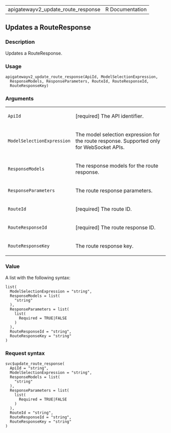 <table style="width: 100%;">
<tbody>
<tr class="odd">
<td>apigatewayv2_update_route_response</td>
<td style="text-align: right;">R Documentation</td>
</tr>
</tbody>
</table>

## Updates a RouteResponse

### Description

Updates a RouteResponse.

### Usage

    apigatewayv2_update_route_response(ApiId, ModelSelectionExpression,
      ResponseModels, ResponseParameters, RouteId, RouteResponseId,
      RouteResponseKey)

### Arguments

<table>
<colgroup>
<col style="width: 35%" />
<col style="width: 65%" />
</colgroup>
<tbody>
<tr class="odd">
<td><code
id="apigatewayv2_update_route_response_:_ApiId">ApiId</code></td>
<td><p>[required] The API identifier.</p></td>
</tr>
<tr class="even">
<td><code
id="apigatewayv2_update_route_response_:_ModelSelectionExpression">ModelSelectionExpression</code></td>
<td><p>The model selection expression for the route response. Supported
only for WebSocket APIs.</p></td>
</tr>
<tr class="odd">
<td><code
id="apigatewayv2_update_route_response_:_ResponseModels">ResponseModels</code></td>
<td><p>The response models for the route response.</p></td>
</tr>
<tr class="even">
<td><code
id="apigatewayv2_update_route_response_:_ResponseParameters">ResponseParameters</code></td>
<td><p>The route response parameters.</p></td>
</tr>
<tr class="odd">
<td><code
id="apigatewayv2_update_route_response_:_RouteId">RouteId</code></td>
<td><p>[required] The route ID.</p></td>
</tr>
<tr class="even">
<td><code
id="apigatewayv2_update_route_response_:_RouteResponseId">RouteResponseId</code></td>
<td><p>[required] The route response ID.</p></td>
</tr>
<tr class="odd">
<td><code
id="apigatewayv2_update_route_response_:_RouteResponseKey">RouteResponseKey</code></td>
<td><p>The route response key.</p></td>
</tr>
</tbody>
</table>

### Value

A list with the following syntax:

    list(
      ModelSelectionExpression = "string",
      ResponseModels = list(
        "string"
      ),
      ResponseParameters = list(
        list(
          Required = TRUE|FALSE
        )
      ),
      RouteResponseId = "string",
      RouteResponseKey = "string"
    )

### Request syntax

    svc$update_route_response(
      ApiId = "string",
      ModelSelectionExpression = "string",
      ResponseModels = list(
        "string"
      ),
      ResponseParameters = list(
        list(
          Required = TRUE|FALSE
        )
      ),
      RouteId = "string",
      RouteResponseId = "string",
      RouteResponseKey = "string"
    )
